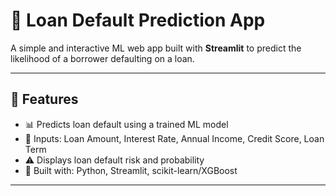# 🏦 Loan Default Prediction App

A simple and interactive ML web app built with **Streamlit** to predict the likelihood of a borrower defaulting on a loan.

---

## 🚀 Features

- 📊 Predicts loan default using a trained ML model
- 🧮 Inputs: Loan Amount, Interest Rate, Annual Income, Credit Score, Loan Term
- ⚠️ Displays loan default risk and probability
- 🧰 Built with: Python, Streamlit, scikit-learn/XGBoost

---




